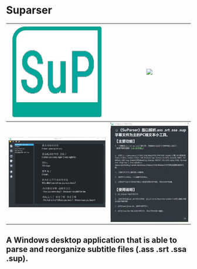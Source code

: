 # Suparser

| ![](/ui/IMG_3413.PNG) | ![](/ui/IMG_3417.PNG) |
|:-:|:-:|
| ![](/ui/IMG_3415.PNG) | ![](/ui/IMG_3416.PNG) |

## A Windows desktop application that is able to parse and reorganize subtitle files (.ass .srt .ssa .sup). 